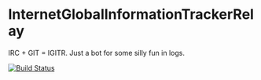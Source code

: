 InternetGlobalInformationTrackerRelay
=====

IRC + GIT = IGITR. Just a bot for some silly fun in logs.

[![Build Status](https://travis-ci.org/kenzierocks/InternetGlobalInformationTrackerRelay.svg?branch=master)](https://travis-ci.org/kenzierocks/InternetGlobalInformationTrackerRelay)
